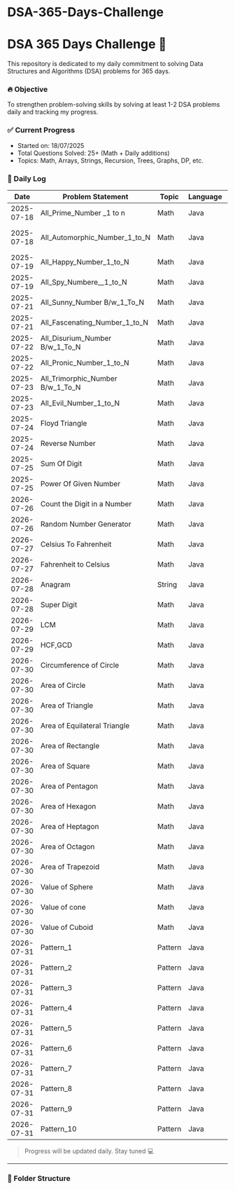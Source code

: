 # DSA-365-Days-Challenge
# DSA 365 Days Challenge 🚀

This repository is dedicated to my daily commitment to solving Data Structures and Algorithms (DSA) problems for 365 days.

### 🔥 Objective
To strengthen problem-solving skills by solving at least 1-2 DSA problems daily and tracking my progress.

### ✅ Current Progress
- Started on: 18/07/2025
- Total Questions Solved: 25+ (Math + Daily additions)
- Topics: Math, Arrays, Strings, Recursion, Trees, Graphs, DP, etc.



### 📅 Daily Log
| Date       | Problem Statement                | Topic   | Language | Link                                                            |
|------------|----------------------------------|---------|----------|-----------------------------------------------------------------|
| 2025-07-18 | All_Prime_Number _1 to n         | Math    | Java     | [Code](./Date_18_07_25_Day_1/All_Prime_Number_1_to_N.java)      |
| 2025-07-18 | All_Automorphic_Number_1_to_N    | Math    | Java     | [Code](./Date_18_07_25_Day_1/Automorphic_Number__1_to N)        |
| 2025-07-19 | All_Happy_Number_1_to_N          | Math    | Java     | [Code](./Date_19_07_25_Day_2/All_Happy_Number_1_to_N)           |
| 2025-07-19 | All_Spy_Numbere__1_to_N          | Math    | Java     | [Code](./Date_19_07_25_Day_2/All_Spy_Numbere__1_to_N  )         |
| 2025-07-21 | All_Sunny_Number B/w_1_To_N      | Math    | Java     | [Code](./Date_21_07_25_Day_3/All_Sunny_Number_1_to_N)           |
| 2025-07-21 | All_Fascenating_Number_1_to_N    | Math    | Java     | [Code](./Date_21_07_25_Day_3/All_Fascenating_Numbere__1_to_N  ) |
| 2025-07-22 | All_Disurium_Number B/w_1_To_N   | Math    | Java     | [Code](./Date_22_07_25_Day_4/All_Sunny_Number_1_to_N)           |
| 2025-07-22 | All_Pronic_Number_1_to_N         | Math    | Java     | [Code](./Date_22_07_25_Day_4/All_Fascenating_Numbere__1_to_N  ) |
| 2025-07-23 | All_Trimorphic_Number B/w_1_To_N | Math    | Java     | [Code](./Date_23_07_25_Day_5/All_Trimorphic_Number_1_to_N)      |
| 2025-07-23 | All_Evil_Number_1_to_N           | Math    | Java     | [Code](./Date_23_07_25_Day_5/All_Evil_Numbere__1_to_N  )        |
| 2025-07-24 | Floyd Triangle                   | Math    | Java     | [Code](./Date_24_07_25_Day_6/Floyd Triangle)                    |
| 2025-07-24 | Reverse Number                   | Math    | Java     | [Code](./Date_24_07_25_Day_6/Reverse Number )                   |
| 2025-07-25 | Sum Of Digit                     | Math    | Java     | [Code](./Date_25_07_25_Day_7/Floyd Triangle)                    |
| 2025-07-25 | Power Of Given Number            | Math    | Java     | [Code](./Date_25_07_25_Day_7/Reverse Number )                   |
| 2026-07-26 | Count the Digit in a Number      | Math    | Java     | [Code](./Date_26_07_25_Day_8/Count the Digit in a Number )      |
| 2026-07-26 | Random Number Generator          | Math    | Java     | [Code](./Date_26_07_25_Day_8/Random Number Generator  )         |
| 2026-07-27 | Celsius To Fahrenheit            | Math    | Java     | [Code](./Date_27_07_25_Day_9/Celsius To Fahrenheit  )           |
| 2026-07-27 | Fahrenheit to Celsius            | Math    | Java     | [Code](./Date_27_07_25_Day_9/Fahrenheit to Celsius  )           |
| 2026-07-28 | Anagram                          | String  | Java     | [Code](./Date_28_07_25_Day_10/Anagram   )                       |
| 2026-07-28 | Super Digit                      | Math    | Java     | [Code](./Date_28_07_25_Day_10/Super Digit  )                    |
| 2026-07-29 | LCM                              | Math    | Java     | [Code](./Date_29_07_25_Day_11/LCM   )                           |
| 2026-07-29 | HCF,GCD                          | Math    | Java     | [Code](./Date_29_07_25_Day_11/HCF/GCD  )                        |
| 2026-07-30 | Circumference of Circle          | Math    | Java     | [Code](./Date_30_07_25_Day_12/Circumference of Circle   )       |
| 2026-07-30 | Area of Circle                   | Math    | Java     | [Code](./Date_30_07_25_Day_12/Area of Circle )                  |
| 2026-07-30 | Area of Triangle                 | Math    | Java     | [Code](./Date_30_07_25_Day_12/Area of Triangle   )              |
| 2026-07-30 | Area of Equilateral Triangle     | Math    | Java     | [Code](./Date_30_07_25_Day_12//Area of Equilateral Triangle  )  |
| 2026-07-30 | Area of Rectangle                | Math    | Java     | [Code](./Date_30_07_25_Day_12/Area of Rectangle    )            |
| 2026-07-30 | Area of Square                   | Math    | Java     | [Code](./Date_30_07_25_Day_12/Area of Rhombus   )               |
| 2026-07-30 | Area of Pentagon                 | Math    | Java     | [Code](./Date_30_07_25_Day_12/Area of Pentagon  )               |
| 2026-07-30 | Area of Hexagon                  | Math    | Java     | [Code](./Date_30_07_25_Day_12/Area of Hexagon   )               |
| 2026-07-30 | Area of Heptagon                 | Math    | Java     | [Code](./Date_30_07_25_Day_12/Area of Heptagon  )               |
| 2026-07-30 | Area of Octagon                  | Math    | Java     | [Code](./Date_30_07_25_Day_12/Area of Octagon   )               |
| 2026-07-30 | Area of Trapezoid                | Math    | Java     | [Code](./Date_30_07_25_Day_12/Area of Trapezoid    )            |
| 2026-07-30 | Value of Sphere                  | Math    | Java     | [Code](./Date_30_07_25_Day_12/Value of Sphere )                 |
| 2026-07-30 | Value of cone                    | Math    | Java     | [Code](./Date_30_07_25_Day_12/Value of cone   )                 |
| 2026-07-30 | Value of Cuboid                  | Math    | Java     | [Code](./Date_30_07_25_Day_12/Value of Cuboid   )               |
| 2026-07-31 | Pattern_1                        | Pattern | Java     |                                                                 |
| 2026-07-31 | Pattern_2                        | Pattern | Java     | )                                                               |
| 2026-07-31 | Pattern_3                        | Pattern | Java     |                                                                 |
| 2026-07-31 | Pattern_4                        | Pattern | Java     | )                                                               |
| 2026-07-31 | Pattern_5                        | Pattern | Java     |                                                                 |
| 2026-07-31 | Pattern_6                        | Pattern | Java     | )                                                               |
| 2026-07-31 | Pattern_7                        | Pattern | Java     |                                                                 |
| 2026-07-31 | Pattern_8                        | Pattern | Java     | )                                                               |
| 2026-07-31 | Pattern_9                        | Pattern | Java     |                                                                 |
| 2026-07-31 | Pattern_10                       | Pattern | Java     | )                                                               |
> Progress will be updated daily. Stay tuned 💻

---

### 📂 Folder Structure
